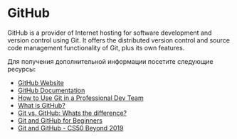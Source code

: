 # GitHub

GitHub is a provider of Internet hosting for software development and version control using Git. It offers the distributed version control and source code management functionality of Git, plus its own features.

Для получения дополнительной информации посетите следующие ресурсы:

- [GitHub Website](https://github.com)
- [GitHub Documentation](https://docs.github.com/en/get-started/quickstart)
- [How to Use Git in a Professional Dev Team](https://ooloo.io/project/github-flow)
- [What is GitHub?](https://www.youtube.com/watch?v=w3jLJU7DT5E)
- [Git vs. GitHub: Whats the difference?](https://www.youtube.com/watch?v=wpISo9TNjfU)
- [Git and GitHub for Beginners](https://www.youtube.com/watch?v=RGOj5yH7evk)
- [Git and GitHub - CS50 Beyond 2019](https://www.youtube.com/watch?v=eulnSXkhE7I)
